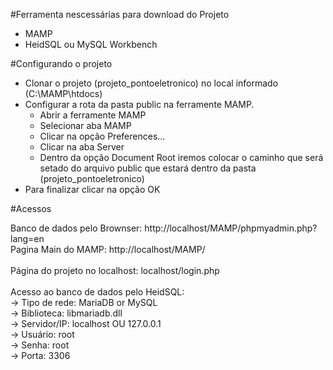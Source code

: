#Ferramenta nescessárias para download do Projeto
  - MAMP
  - HeidSQL ou MySQL Workbench

#Configurando o projeto
- Clonar o projeto (projeto_pontoeletronico) no local informado (C:\MAMP\htdocs)
- Configurar a rota da pasta public na ferramente MAMP.
    - Abrir a ferramente MAMP
    - Selecionar aba MAMP
    - Clicar na opção Preferences...
    - Clicar na aba Server
    - Dentro da opção Document Root iremos colocar o caminho que será setado do arquivo public que estará dentro da pasta (projeto_pontoeletronico)
- Para finalizar clicar na opção OK

#Acessos <br>

Banco de dados pelo Brownser:  http://localhost/MAMP/phpmyadmin.php?lang=en <br>
Pagina Main do MAMP: http://localhost/MAMP/ <br>  <br>
Página do projeto no localhost: localhost/login.php <br> <br>
Acesso ao banco de dados pelo HeidSQL:
   <br> -> Tipo de rede: MariaDB or MySQL
   <br> -> Biblioteca: libmariadb.dll
   <br> -> Servidor/IP: localhost OU 127.0.0.1
   <br> -> Usuário: root
   <br> -> Senha: root
   <br> -> Porta: 3306
    
